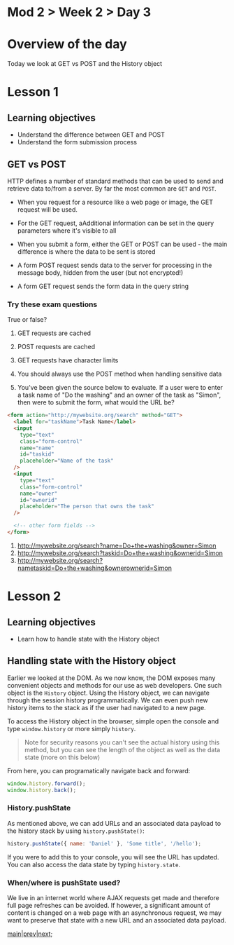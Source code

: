 # Mod 2 > Week 2 > Day 3

# Overview of the day

Today we look at GET vs POST and the History object

# Lesson 1

## Learning objectives

- Understand the difference between GET and POST
- Understand the form submission process

## GET vs POST

HTTP defines a number of standard methods that can be used to send and retrieve data to/from a server. By far the most common are `GET` and `POST`.

- When you request for a resource like a web page or image, the GET request will be used.

- For the GET request, aAdditional information can be set in the query parameters where it's visible to all

- When you submit a form, either the GET or POST can be used - the main difference is where the data to be sent is stored

- A form POST request sends data to the server for processing in the message body, hidden from the user (but not encrypted!)

- A form GET request sends the form data in the query string

### Try these exam questions

True or false?

1. GET requests are cached
2. POST requests are cached
3. GET requests have character limits
4. You should always use the POST method when handling sensitive data

5. You've been given the source below to evaluate. If a user were to enter a task name of "Do the washing" and an owner of the task as "Simon", then were to submit the form, what would the URL be?

```html
<form action="http://mywebsite.org/search" method="GET">
  <label for="taskName">Task Name</label>
  <input
    type="text"
    class="form-control"
    name="name"
    id="taskid"
    placeholder="Name of the task"
  />
  <input
    type="text"
    class="form-control"
    name="owner"
    id="ownerid"
    placeholder="The person that owns the task"
  />

  <!-- other form fields -->
</form>
```

1. http://mywebsite.org/search?name=Do+the+washing&owner=Simon
2. http://mywebsite.org/search?taskid=Do+the+washing&ownerid=Simon
3. http://mywebsite.org/search?nametaskid=Do+the+washing&ownerownerid=Simon

# Lesson 2

## Learning objectives

- Learn how to handle state with the History object

## Handling state with the History object

Earlier we looked at the DOM. As we now know, the DOM exposes many convenient objects and methods for our use as web developers. One such object is the `History` object. Using the History object, we can navigate through the session history programmatically. We can even push new history items to the stack as if the user had navigated to a new page.

To access the History object in the browser, simple open the console and type `window.history` or more simply `history`.

> Note for security reasons you can't see the actual history using this method, but you can see the length of the object as well as the data state (more on this below)

From here, you can programatically navigate back and forward:

```javascript
window.history.forward();
window.history.back();
```

### History.pushState

As mentioned above, we can add URLs and an associated data payload to the history stack by using `history.pushState()`:

```javascript
history.pushState({ name: 'Daniel' }, 'Some title', '/hello');
```

If you were to add this to your console, you will see the URL has updated. You can also access the data state by typing `history.state`.

### When/where is pushState used?

We live in an internet world where AJAX requests get made and therefore full page refreshes can be avoided. If however, a significant amount of content is changed on a web page with an asynchronous request, we may want to preserve that state with a new URL and an associated data payload.

[main](/swe)|[prev](/swe/mod2/wk2/day2.html)|[next](/swe/mod2/wk2/day4.html);
